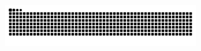 <picture>
  <source media="(prefers-color-scheme: dark)" srcset="https://raw.githubusercontent.com/trip5/trip5/output/github-contribution-grid-snake-dark.svg">
  <source media="(prefers-color-scheme: light)" srcset="https://raw.githubusercontent.com/trip5/trip5/output/github-contribution-grid-snake.svg">
  <img alt="github contribution grid snake animation" src="https://raw.githubusercontent.com/trip5/trip5/output/github-contribution-grid-snake.svg">
</picture>
